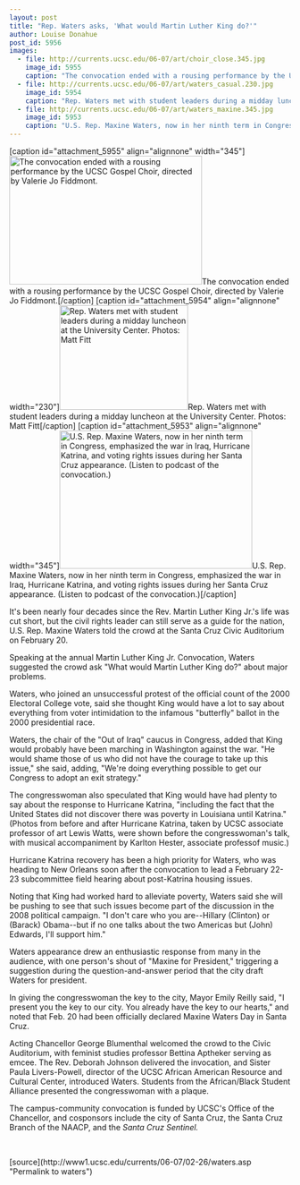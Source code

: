 ```yaml
---
layout: post
title: "Rep. Waters asks, 'What would Martin Luther King do?'"
author: Louise Donahue 
post_id: 5956
images:
  - file: http://currents.ucsc.edu/06-07/art/choir_close.345.jpg
    image_id: 5955
    caption: "The convocation ended with a rousing performance by the UCSC Gospel Choir, directed by Valerie Jo Fiddmont."
  - file: http://currents.ucsc.edu/06-07/art/waters_casual.230.jpg
    image_id: 5954
    caption: "Rep. Waters met with student leaders during a midday luncheon at the University Center. Photos: Matt Fitt"
  - file: http://currents.ucsc.edu/06-07/art/waters_maxine.345.jpg
    image_id: 5953
    caption: "U.S. Rep. Maxine Waters, now in her ninth term in Congress, emphasized the war in Iraq, Hurricane Katrina, and voting rights issues during her Santa Cruz appearance. (Listen to podcast of the convocation.)"
---
```


[caption id="attachment_5955" align="alignnone" width="345"]<a href="http://localhost/mysite/wp-content/uploads/2007/02/choir_close.345.jpg"><img class="size-full wp-image-5955" src="http://localhost/mysite/wp-content/uploads/2007/02/choir_close.345.jpg" alt="The convocation ended with a rousing performance by the UCSC Gospel Choir, directed by Valerie Jo Fiddmont." width="345" height="230" /></a>The convocation ended with a rousing performance by the UCSC Gospel Choir, directed by Valerie Jo Fiddmont.[/caption]
[caption id="attachment_5954" align="alignnone" width="230"]<a href="http://localhost/mysite/wp-content/uploads/2007/02/waters_casual.230.jpg"><img class="size-full wp-image-5954" src="http://localhost/mysite/wp-content/uploads/2007/02/waters_casual.230.jpg" alt="Rep. Waters met with student leaders during a midday luncheon at the University Center. Photos: Matt Fitt" width="230" height="187" /></a>Rep. Waters met with student leaders during a midday luncheon at the University Center. Photos: Matt Fitt[/caption]
[caption id="attachment_5953" align="alignnone" width="345"]<a href="http://localhost/mysite/wp-content/uploads/2007/02/waters_maxine.345.jpg"><img class="size-full wp-image-5953" src="http://localhost/mysite/wp-content/uploads/2007/02/waters_maxine.345.jpg" alt="U.S. Rep. Maxine Waters, now in her ninth term in Congress, emphasized the war in Iraq, Hurricane Katrina, and voting rights issues during her Santa Cruz appearance. (Listen to podcast of the convocation.)" width="345" height="247" /></a>U.S. Rep. Maxine Waters, now in her ninth term in Congress, emphasized the war in Iraq, Hurricane Katrina, and voting rights issues during her Santa Cruz appearance. (Listen to podcast of the convocation.)[/caption]
<a name="content" id="content"></a>
<p>
  It's been nearly four decades since the Rev. Martin Luther King Jr.'s life was cut short, but the civil rights leader can still serve as a guide for the nation, U.S. Rep. Maxine Waters told the crowd at the Santa Cruz Civic Auditorium on February 20.
</p>
<p>
  Speaking at the annual Martin Luther King Jr. Convocation, Waters suggested the crowd ask "What would Martin Luther King do?" about major problems.
</p>
<p>
  Waters, who joined an unsuccessful protest of the official count of the 2000 Electoral College vote, said she thought King would have a lot to say about everything from voter intimidation to the infamous "butterfly" ballot in the 2000 presidential race.
</p>
<p>
  Waters, the chair of the "Out of Iraq" caucus in Congress, added that King would probably have been marching in Washington against the war. "He would shame those of us who did not have the courage to take up this issue," she said, adding, "We're doing everything possible to get our Congress to adopt an exit strategy."
</p>
<p>
  The congresswoman also speculated that King would have had plenty to say about the response to Hurricane Katrina, "including the fact that the United States did not discover there was poverty in Louisiana until Katrina." (Photos from before and after Hurricane Katrina, taken by UCSC associate professor of art Lewis Watts, were shown before the congresswoman's talk, with musical accompaniment by Karlton Hester, associate professof music.)
</p>
<p>
  Hurricane Katrina recovery has been a high priority for Waters, who was heading to New Orleans soon after the convocation to lead a February 22-23 subcommittee field hearing about post-Katrina housing issues.
</p>
<p>
  Noting that King had worked hard to alleviate poverty, Waters said she will be pushing to see that such issues become part of the discussion in the 2008 political campaign. "I don't care who you are--Hillary (Clinton) or (Barack) Obama--but if no one talks about the two Americas but (John) Edwards, I'll support him."
</p>
<p>
  Waters appearance drew an enthusiastic response from many in the audience, with one person's shout of "Maxine for President," triggering a suggestion during the question-and-answer period that the city draft Waters for president.
</p>
<p>
  In giving the congresswoman the key to the city, Mayor Emily Reilly said, "I present you the key to our city. You already have the key to our hearts," and noted that Feb. 20 had been officially declared Maxine Waters Day in Santa Cruz.
</p>
<p>
  Acting Chancellor George Blumenthal welcomed the crowd to the Civic Auditorium, with feminist studies professor Bettina Aptheker serving as emcee. The Rev. Deborah Johnson delivered the invocation, and Sister Paula Livers-Powell, director of the UCSC African American Resource and Cultural Center, introduced Waters. Students from the African/Black Student Alliance presented the congresswoman with a plaque.
</p>
<p>
  The campus-community convocation is funded by UCSC's Office of the Chancellor, and cosponsors include the city of Santa Cruz, the Santa Cruz Branch of the NAACP, and the <i>Santa Cruz Sentinel.</i>
</p>
<p>
  <br>
</p>
[source](http://www1.ucsc.edu/currents/06-07/02-26/waters.asp "Permalink to waters")
